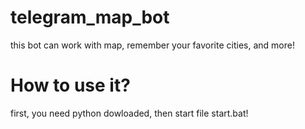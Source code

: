 # telegram_map_bot
this bot can work with map, remember your favorite cities, and more!
# How to use it?
first, you need python dowloaded, then start file start.bat!

